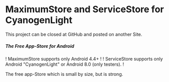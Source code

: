 <!DOCTYPE html>
<html>
<head>
</head>
<body>
<h1>MaximumStore and ServiceStore for CyanogenLight</h1>
<w>This project can be closed at GitHub and posted on another Site.</w>
<h5> The Free App-Store for Android </h5>
<w>! MaximumStore supports only Android 4.4+ !</w>
<w>! ServiceStore supports only Android "CyanogenLight" or Android 8.0 (only testers). !</w>
<p>The free app-Store which is small by size, but is strong.</p>

</body>
</html>
